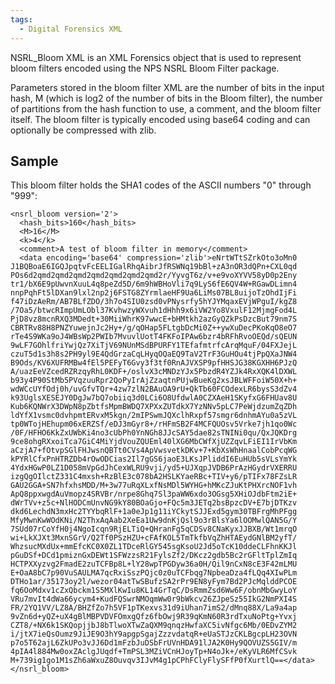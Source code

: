 ```yaml
---
tags:
  - Digital Forensics XML
---
```

NSRL_Bloom XML is an XML Forensics object that is used to represent
bloom filters encoded using the NPS NSRL Bloom Filter package.

Parameters stored in the bloom filter XML are the number of bits in the
input hash, M (which is log2 of the number of bits in the Bloom filter),
the number of partitions from the hash function to use, a comment, and
the bloom filter itself. The bloom filter is typically encoded using
base64 coding and can optionally be compressed with zlib.

## Sample

This bloom filter holds the SHA1 codes of the ASCII numbers "0" through
"999":

    <nsrl_bloom version='2'>
      <hash_bits>160</hash_bits>
      <M>16</M>
      <k>4</k>
      <comment>A test of bloom filter in memory</comment>
      <data encoding='base64' compression='zlib'>eNrtWTtSZrkOto3oMn0
    J1BQBoaE6IGQJpqtvFcEELIGalRhqAibrJfRSWNq19bBl+zA3nOR3dQPn+CXL0qd
    POs6d2qmd2qmd2qmd2qmd2qmd2qmd2qmd2r/YyvgT6z/v+e9voXYVV58yD0p2Eny
    tr1/bX6E9pUwvnXuuL4q8peZd5D/6m9hWBHoVli7q9LyS6fE6QV4W+RGawDLimn4
    nnpPqhFt5lDXan9lxl2np2j6FSTG8ZYrmlaeHF9Ua6LiMs07BL8uijoTzOhdIjFi
    f47iDzAeRm/AB7BLfZDO/3h7o4SIU0zsd0vPNysrfy5hYJYMqaxEVjWPguI/kgZ8
    /7Oa5/btwcRImpUmLObl37KvhwzyWXvuh1dHhh9x6iVW2Yo8VxulF12MjmgFod4L
    PjD8vz8mcnRXQ3MDedt+30MiiWhrK97wwcE+bHMtkh2azGyQZkPsDzcBut79nm7S
    CBRTRv88H8PNZYuwejnJc2Hy+/g/qOHap5FLtgbDcMi0Z++ywXuDecPKoKqO8eO7
    rTe4S9WKa9oJ4WBsWp2PWIb7MvuvlUotT4FKFoIPAw6bzr4bRFhRvoOEQd/sQEUN
    9wLF7GOhlfriYwjQz7XiTjV69NUnMSdBPURFY1TEfafmtrfcArqMquF/04FXJejL
    czuT5d1s3h8s2PH9yl9E4QdGrzaCqLHyqOQaEQ9TaV2TrF3GuHOu4tjPpQXaJNW4
    B9Ods/KV6XUFRMBw4fEl5PEFyT6Gvy3f3tf0RnAJVXSP9pfHHSJG38KGXHH6PJzQ
    A/uazEeVZcedRZRzqyRhL0KDF+/oslvX3cMNDzYJx5PbzdR4YZJk4RxXQK4lDXWL
    b93y4P90StMb5PVqzuuRpr2QoPyIrAjZzaqtnPUjwBueKg2xsJBLWFFoiW50X+h+
    wdWCcUYfOdj0h/uvGfvTQr+4zw7zlN2BAuOA9rU+QkTb60FCOdexLR6bysS3dZv4
    k93UglsXESEJY0DgJw7bQ7obiiq3d0LCi6O8UfdwlA0CZXAeH1SKyfxG6FHUav8U
    Kub6KQNWrX3DWpN8pZbtfsMpmBWDQ7XPXxZUTdkX7YzNNv5pLC7PeWjdzumZqZDh
    ldYfX1vsmc0dvhpmtERvxM5kgn/2mIPSwmJQXclhRxpf57smgr6dnhmAYu0a5zVL
    tp0WTojHEhupm06xERZSf/eDJ3mGyr8+/rHFmSB2F4MCFQUOsv5Vrke7jh1qo0Wc
    /0F/HFHO6KkZxUWbKi4no3cUbPh0YnNGh8JJcSAY5dae82sTNINi0qu/QxJQKDrg
    9ce8ohgRXxoiTca7GiC4MiYjdVouZQUEml40lXG6MbCWfXjUZZqvLFiEI1IrVbKm
    aCzjA7+fOtvpSGlFHJwsnQBTt0CVs4ApVwsvetkDKv+7+KbXsWhHnaalCobPcqWG
    kPYRlCfxPnHTRZDb4rOwODCias2Il7gGS6jaoE3LKsJPliddI6EuHUb5sVLsYmYk
    4YdxHGwP0LZ1D058mVpGdJhCexWLRU9vji/yd5+UJXqpJVDB6PrAzHGydrVXERRU
    izgQgOIlctZ331C4mxsh+RzBlE3c078bA2HSLKYaeRBc+TIV+y6/pTIFx78FZsLR
    GAU2GGA+SN7hfxhsMDD/M+3w77uRqXLxfNsMDl5WYHG+hMKcZJuKtPHXrcNOF1vh
    ApQ8ppxwgdAuVmopz4SRVBr/nrpe8Ghq7Sl3paWW6xdo3OGsg5XHiOJdbFtm2iE+
    dWrTVv+z5c+NlHODCmUnvNG9kY80BOaGjo+FQc5m3JETq2bsBpzcDV+E7bjDTKzv
    dkd6LechdN3mxHc2TYYbqRlF+1a0eJp1g11iYCkytSJJExd5gym30TBFrgMhPFgg
    MfyMwnKwWOdKNi/N2ThxAqAab2XeEa1Uw9dnKjQsl9o3rBlsYa6lOOMwlQAN5G/Y
    7SUd07rCoYfH0j4NgoIcqn9RjELTiQ+QHranFg5qCDSv8CNaKyxJJBXB/Wt1mrqO
    wi+LkXJXt3MxnSGrV/Q2Tf0PSzHZU+cFAfKOL5TmTkfbVqZhHTAEydGNlBM2yfT/
    WhzsucMXdUx+mmEfcKC0X0ZL1TDceRlGY545sgKsoU2Jd5oTcK10ddeCLFhnKKJl
    pGuDSf+DCd1pmiznGxDEWt1SFWzzsR21FylsZf2/DKcz2gdb5Bc2rGFltTplZmIq
    HCTPXXyzvg2FmadE2zuTCFBp8L+lY28wpTPGDyw36a0H/Qil9nCxN8cE3F42mLMU
    E+OaA8bC7p90VuSAULMA7qcRxiSszPQjc0z0uTCFbqg7NpbeaDza4fLQq4XIwPLm
    DTHo1ar/35173oy2l/wezor04atTwSBufzSA2rPr9EN8yFym7Bd2PJcMqlddPCOE
    fq6OoMdxv1cZxQbckm1S5MXlKwIu8KL14GrTqC/DsRmmZsd6Ww6F/obnMbGwyLoY
    VRu7mvIt4dWa66ycym4+KudFQSwrNMOqmWw0r9bWkcv26ZJpeSz55IkG2NmPXI4S
    FR/2YQ1VV/LZ8A/BHZfZo7h5VF1pTKexvs31d9iUhan7imS2/dMnq88X/La9a4ap
    9vZn6d+yQZ+uX4gBlMBPVDVFOmxgQfz6fbOwj9R39qKmN60R3rdTxuNoPtg+Yvxj
    CZT8/+NX6k1SKQopjjbJ8bTlwoXTwZaQXM9qnqzHwfaXC5ivNfgc6Mb/0EDvZYM2
    i/jtX7ieQsOumz9JiJE9O3hY9apgpSgajZzzvdatqR+eUaSTJzCKLBgcpLH23OVN
    p7o5T62ajL6ZkUPo3vJJ6Dd1mFzbJuDSbFrUVnHDA91lJA2K0Hy9QOVUZS5GIV/m
    4pIA4l884Mw0oxZAclgJUqdf+TmPSL3MZiVCnHJoyTp+N4oJk+/eKyVLR6MfCSvk
    M+739ig1go1M1sZh6aWxuZ8Ouvqv3IJvM4g1pCPhFClyFlySFfP0fXurtlQ==</data>
    </nsrl_bloom>
